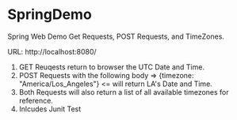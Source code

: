 # SpringDemo
Spring Web Demo Get Requests, POST Requests, and TimeZones.

URL: http://localhost:8080/

1. GET Reuqests return to browser the UTC Date and Time.
2. POST Requests with the following body =>  {timezone: "America/Los_Angeles"} <= will return LA's Date and Time.
3. Both Requests will also return a list of all available timezones for reference.
4. Inlcudes Junit Test
